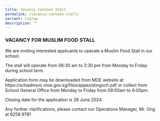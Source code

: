 ```yaml
---
title: Vacancy Canteen Stall
permalink: /vacancy-canteen-stall/
variant: tiptap
description: ""
---
```

<h3>VACANCY FOR MUSLIM FOOD STALL</h3>
<p>We are inviting interested applicants to operate a Muslim Food Stall in
our school.</p>
<p>The stall will operate from 06:30 am to 3:30 pm from Monday to Friday
during school term.</p>
<p>Application form may be downloaded from MOE website at <a rel="noopener noreferrer nofollow" target="_blank">https://schadmsvc.moe.gov.sg/files/appexistingsch.pdf</a> or
collect from School General Office from Monday to Friday from 09:00am to
6:00pm.</p>
<p>Closing date for the application is 28 June 2024.</p>
<p>Any further clarifications, please contact our Operations Manager, Mr.
Ong at 6258 9781</p>
<p></p>